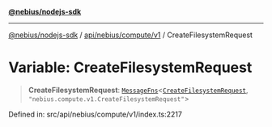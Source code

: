 [**@nebius/nodejs-sdk**](../../../../../README.md)

---

[@nebius/nodejs-sdk](../../../../../README.md) / [api/nebius/compute/v1](../README.md) / CreateFilesystemRequest

# Variable: CreateFilesystemRequest

> **CreateFilesystemRequest**: [`MessageFns`](../../../../../runtime/protos/core/interfaces/MessageFns.md)\<[`CreateFilesystemRequest`](../interfaces/CreateFilesystemRequest.md), `"nebius.compute.v1.CreateFilesystemRequest"`\>

Defined in: src/api/nebius/compute/v1/index.ts:2217
